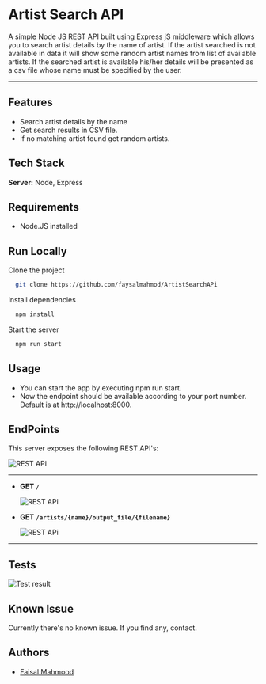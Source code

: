 
# Artist Search API


A simple Node JS REST API built using Express jS middleware which allows you to search artist details by the name of artist.
If the artist searched is not available in data it will show some random artist names from list of available artists. If the searched artist is available his/her details will be presented as a csv file whose name must be specified by the user.
  
---

## Features

- Search artist details by the name
- Get search results in CSV file.
- If no matching artist found get random artists.


## Tech Stack

**Server:** Node, Express


## Requirements
- Node.JS installed 
## Run Locally

Clone the project

```bash
  git clone https://github.com/faysalmahmod/ArtistSearchAPi
```

Install dependencies

```bash
  npm install
```

Start the server

```bash
  npm run start
```


## Usage

- You can start the app by executing npm run start.
- Now the endpoint should be available according to your port number. Default is at http://localhost:8000.


## EndPoints
This server exposes the following REST API's:



![REST APi](https://iili.io/mNS3a2.md.png)

---

- **GET `/ `**

  ![REST APi](https://iili.io/mNUgqJ.md.png)

- **GET  `/artists/{name}/output_file/{filename}`**

  ![REST APi](https://iili.io/mNUr0v.png)

---

## Tests
![Test result](https://iili.io/mNbH21.png)


## Known Issue
Currently there's no known issue. If you find any, contact.
## Authors

- [Faisal Mahmood](https://github.com/faysalmahmod)
